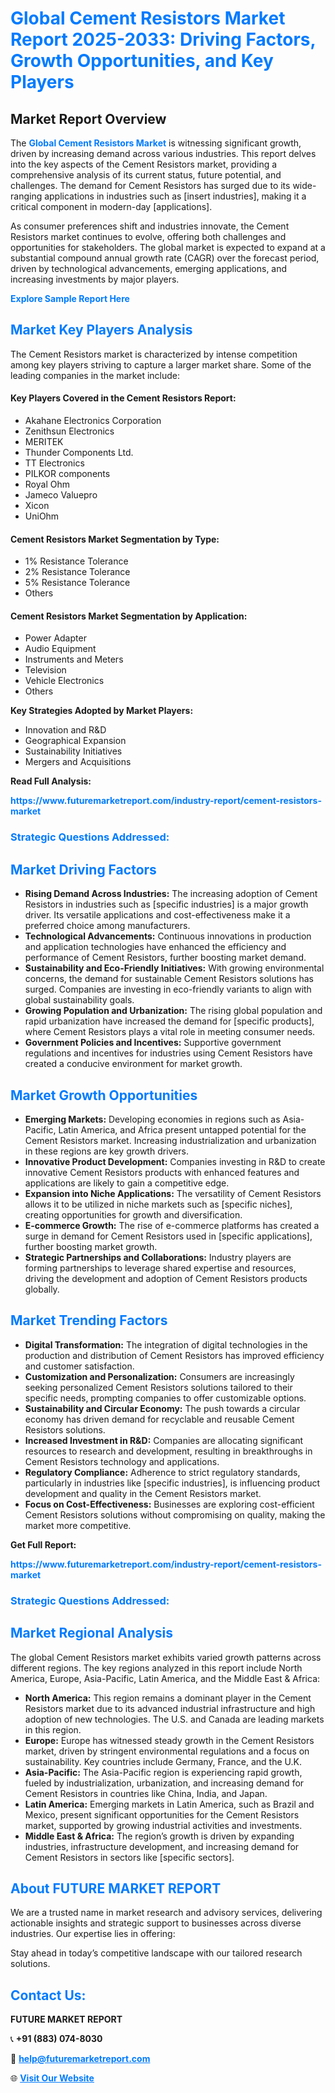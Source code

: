<h1 style="color: #007BFF;">Global Cement Resistors Market Report 2025-2033: Driving Factors, Growth Opportunities, and Key Players</h1>

<section id="overview">
<h2>Market Report Overview</h2>
<p>The <a href="https://www.futuremarketreport.com/industry-report/cement-resistors-market" style="color: #007BFF; text-decoration: none;"><strong>Global Cement Resistors Market</strong></a> is witnessing significant growth, driven by increasing demand across various industries. This report delves into the key aspects of the Cement Resistors market, providing a comprehensive analysis of its current status, future potential, and challenges. The demand for Cement Resistors has surged due to its wide-ranging applications in industries such as [insert industries], making it a critical component in modern-day [applications].</p>
<p>As consumer preferences shift and industries innovate, the Cement Resistors market continues to evolve, offering both challenges and opportunities for stakeholders. The global market is expected to expand at a substantial compound annual growth rate (CAGR) over the forecast period, driven by technological advancements, emerging applications, and increasing investments by major players.</p>
</section>

<section id="overview">
<p><a href="https://www.futuremarketreport.com/request-sample/reportId=81908" style="color: #007BFF; text-decoration: none;"><strong>Explore Sample Report Here</strong></a></p>
</section>

<section id="key-players">
<h2 style="color: #007BFF;">Market Key Players Analysis</h2>
<p>The Cement Resistors market is characterized by intense competition among key players striving to capture a larger market share. Some of the leading companies in the market include:</p>
<h4>Key Players Covered in the Cement Resistors Report:</h4>
<ul><li>Akahane Electronics Corporation</li><li>Zenithsun Electronics</li><li>MERITEK</li><li>Thunder Components Ltd.</li><li>TT Electronics</li><li>PILKOR components</li><li>Royal Ohm</li><li>Jameco Valuepro</li><li>Xicon</li><li>UniOhm</li></ul>
<h4>Cement Resistors Market Segmentation by Type:</h4>
<ul><li>1% Resistance Tolerance</li><li>2% Resistance Tolerance</li><li>5% Resistance Tolerance</li><li>Others</li></ul>

<h4>Cement Resistors Market Segmentation by Application:</h4>
<ul><li>Power Adapter</li><li>Audio Equipment</li><li>Instruments and Meters</li><li>Television</li><li>Vehicle Electronics</li><li>Others</li></ul>
<p><strong>Key Strategies Adopted by Market Players:</strong></p>
<ul>
<li>Innovation and R&D</li>
<li>Geographical Expansion</li>
<li>Sustainability Initiatives</li>
<li>Mergers and Acquisitions</li>
</ul>
</section>

<section>
<p><strong>Read Full Analysis: </strong></p><a href="https://www.futuremarketreport.com/industry-report/cement-resistors-market" style="color: #007BFF; text-decoration: none;"><strong>https://www.futuremarketreport.com/industry-report/cement-resistors-market</strong></a>
<h3 style="color: #007BFF;">Strategic Questions Addressed:</h3>
</section>

<section id="driving-factors">
<h2 style="color: #007BFF;">Market Driving Factors</h2>
<ul>
<li><strong>Rising Demand Across Industries:</strong> The increasing adoption of Cement Resistors in industries such as [specific industries] is a major growth driver. Its versatile applications and cost-effectiveness make it a preferred choice among manufacturers.</li>
<li><strong>Technological Advancements:</strong> Continuous innovations in production and application technologies have enhanced the efficiency and performance of Cement Resistors, further boosting market demand.</li>
<li><strong>Sustainability and Eco-Friendly Initiatives:</strong> With growing environmental concerns, the demand for sustainable Cement Resistors solutions has surged. Companies are investing in eco-friendly variants to align with global sustainability goals.</li>
<li><strong>Growing Population and Urbanization:</strong> The rising global population and rapid urbanization have increased the demand for [specific products], where Cement Resistors plays a vital role in meeting consumer needs.</li>
<li><strong>Government Policies and Incentives:</strong> Supportive government regulations and incentives for industries using Cement Resistors have created a conducive environment for market growth.</li>
</ul>
</section>

<section id="growth-opportunities">
<h2 style="color: #007BFF;">Market Growth Opportunities</h2>
<ul>
<li><strong>Emerging Markets:</strong> Developing economies in regions such as Asia-Pacific, Latin America, and Africa present untapped potential for the Cement Resistors market. Increasing industrialization and urbanization in these regions are key growth drivers.</li>
<li><strong>Innovative Product Development:</strong> Companies investing in R&D to create innovative Cement Resistors products with enhanced features and applications are likely to gain a competitive edge.</li>
<li><strong>Expansion into Niche Applications:</strong> The versatility of Cement Resistors allows it to be utilized in niche markets such as [specific niches], creating opportunities for growth and diversification.</li>
<li><strong>E-commerce Growth:</strong> The rise of e-commerce platforms has created a surge in demand for Cement Resistors used in [specific applications], further boosting market growth.</li>
<li><strong>Strategic Partnerships and Collaborations:</strong> Industry players are forming partnerships to leverage shared expertise and resources, driving the development and adoption of Cement Resistors products globally.</li>
</ul>
</section>

<section id="trending-factors">
<h2 style="color: #007BFF;">Market Trending Factors</h2>
<ul>
<li><strong>Digital Transformation:</strong> The integration of digital technologies in the production and distribution of Cement Resistors has improved efficiency and customer satisfaction.</li>
<li><strong>Customization and Personalization:</strong> Consumers are increasingly seeking personalized Cement Resistors solutions tailored to their specific needs, prompting companies to offer customizable options.</li>
<li><strong>Sustainability and Circular Economy:</strong> The push towards a circular economy has driven demand for recyclable and reusable Cement Resistors solutions.</li>
<li><strong>Increased Investment in R&D:</strong> Companies are allocating significant resources to research and development, resulting in breakthroughs in Cement Resistors technology and applications.</li>
<li><strong>Regulatory Compliance:</strong> Adherence to strict regulatory standards, particularly in industries like [specific industries], is influencing product development and quality in the Cement Resistors market.</li>
<li><strong>Focus on Cost-Effectiveness:</strong> Businesses are exploring cost-efficient Cement Resistors solutions without compromising on quality, making the market more competitive.</li>
</ul>
</section>

<section>
<p><strong>Get Full Report: </strong></p><a href="https://www.futuremarketreport.com/industry-report/cement-resistors-market" style="color: #007BFF; text-decoration: none;"><strong>https://www.futuremarketreport.com/industry-report/cement-resistors-market</strong></a>
<h3 style="color: #007BFF;">Strategic Questions Addressed:</h3>
</section>


<section id="regional-analysis">
<h2 style="color: #007BFF;">Market Regional Analysis</h2>
<p>The global Cement Resistors market exhibits varied growth patterns across different regions. The key regions analyzed in this report include North America, Europe, Asia-Pacific, Latin America, and the Middle East & Africa:</p>
<ul>
<li><strong>North America:</strong> This region remains a dominant player in the Cement Resistors market due to its advanced industrial infrastructure and high adoption of new technologies. The U.S. and Canada are leading markets in this region.</li>
<li><strong>Europe:</strong> Europe has witnessed steady growth in the Cement Resistors market, driven by stringent environmental regulations and a focus on sustainability. Key countries include Germany, France, and the U.K.</li>
<li><strong>Asia-Pacific:</strong> The Asia-Pacific region is experiencing rapid growth, fueled by industrialization, urbanization, and increasing demand for Cement Resistors in countries like China, India, and Japan.</li>
<li><strong>Latin America:</strong> Emerging markets in Latin America, such as Brazil and Mexico, present significant opportunities for the Cement Resistors market, supported by growing industrial activities and investments.</li>
<li><strong>Middle East & Africa:</strong> The region’s growth is driven by expanding industries, infrastructure development, and increasing demand for Cement Resistors in sectors like [specific sectors].</li>
</ul>
</section>

<footer>
<h2 style="color: #007BFF;">About FUTURE MARKET REPORT</h2>
<p>We are a trusted name in market research and advisory services, delivering actionable insights and strategic support to businesses across diverse industries. Our expertise lies in offering:</p>

<p>Stay ahead in today’s competitive landscape with our tailored research solutions.</p>

<h2 style="color: #007BFF;">Contact Us:</h2>
<p><strong>FUTURE MARKET REPORT</strong></p>
<p>📞 <strong>+91 (883) 074-8030</strong></p>
<p>📧 <strong><a href="mailto:help@futuremarketreport.com" style="color: #007BFF;">help@futuremarketreport.com</a></strong></p>
<p>🌐 <strong><a href="https://www.futuremarketreport.com/" style="color: #007BFF;">Visit Our Website</a></strong></p>
</footer>
